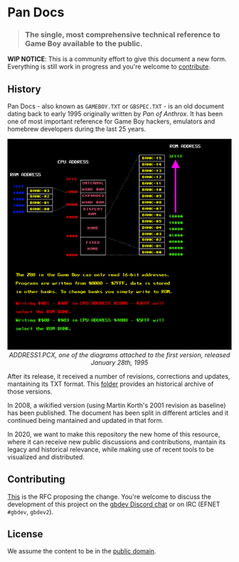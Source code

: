 # Pan Docs

> ### The single, most comprehensive technical reference to Game Boy available to the public.


**WIP NOTICE**: This is a community effort to give this document a new form. Everything is still work in progress and you're welcome to [contribute](#contributing).

## History

Pan Docs - also known as `GAMEBOY.TXT` or `GBSPEC.TXT` - is an old document dating back to early 1995 originally written by *Pan of Anthrox*. It has been one of most important reference for Game Boy hackers, emulators and homebrew developers during the last 25 years.

<p align="center">
<img src="historical/1995-Jan-28-ATX-GBI/ADDRESS1.png">
<br>
  <i>ADDRESS1.PCX, one of the diagrams attached to the first version, released January 28th, 1995</i>
</p>

After its release, it received a number of revisions, corrections and updates, mantaining its TXT format. This [folder](historical/) provides an historical archive of those versions.

In 2008, a wikified version (using Martin Korth's 2001 revision as baseline) has been published. The document has been split in different articles and it continued being mantained and updated in that form.

In 2020, we want to make this repository the new home of this resource, where it can receive new public discussions and contributions, mantain its legacy and historical relevance, while making use of recent tools to be visualized and distributed.

## Contributing 

[This](https://github.com/gbdev/awesome-gbdev/issues/153) is the RFC proposing the change. You're welcome to discuss the development of this project on the [gbdev Discord chat](https://discord.gg/9wBRWWT) or on IRC (EFNET `#gbdev`, `gbdev2`).

## License

We assume the content to be in the [public domain](LICENSE).